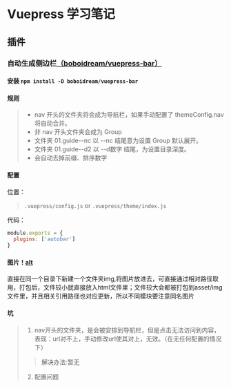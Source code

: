 # Vuepress 学习笔记

## 插件

### 自动生成侧边栏[（boboidream/vuepress-bar）](https://github.com/boboidream/vuepress-bar)

#### 安装 `npm install -D boboidream/vuepress-bar`

#### 规则

>+ nav 开头的文件夹将会成为导航栏，如果手动配置了 themeConfig.nav 将自动合并。
>+ 非 nav 开头文件夹会成为 Group
>+ 文件夹 01.guide--nc 以 --nc 结尾意为设置 Group 默认展开。
>+ 文件夹 01.guide--d2 以 --d数字 结尾，为设置目录深度。
>+ 会自动去掉前缀、排序数字

#### 配置

位置：

> `.vuepress/config.js`
or
`.vuepress/theme/index.js`

代码：

```javascript
module.exports = {
  plugins: ['autobar']
}
```

#### 图片！[alt](src)

直接在同一个目录下新建一个文件夹img,将图片放进去，可直接通过相对路径取用，打包后，文件较小就直接放入html文件里；文件较大会都被打包到asset/img文件里，并且相关引用路径也对应更新，所以不同模块要注意同名图片

#### 坑

> 1. nav开头的文件夹，是会被安排到导航栏，但是点击无法访问到内容，表现：url对不上，手动修改url使其对上，无效。（在无任何配置的情况下）
>> 解决办法:暂无
>
> 2. 配置问题
